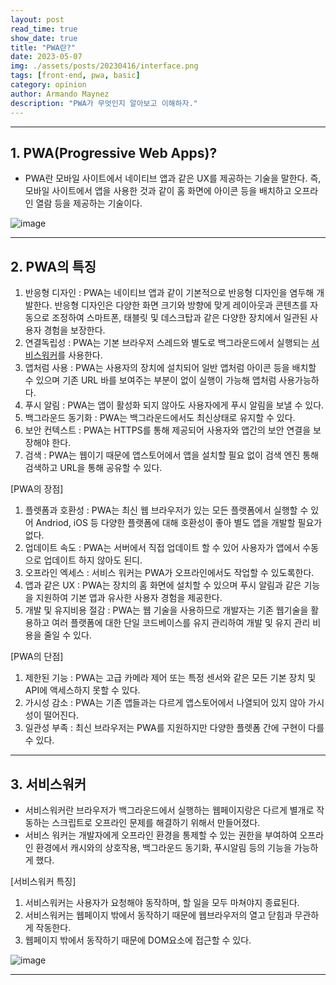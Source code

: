 ```yaml
---
layout: post
read_time: true
show_date: true
title: "PWA란?"
date: 2023-05-07
img: ./assets/posts/20230416/interface.png
tags: [front-end, pwa, basic]
category: opinion
author: Armando Maynez
description: "PWA가 무엇인지 알아보고 이해하자."
---
```

---
## 1. PWA(Progressive Web Apps)?
- PWA란 모바일 사이트에서 네이티브 앱과 같은 UX를 제공하는 기술을 말한다. 즉, 모바일 사이트에서 앱을 사용한 것과 같이 홈 화면에 아이콘 등을 배치하고 오프라인 열람 등을 제공하는 기술이다.

![image](https://img1.daumcdn.net/thumb/R1280x0/?scode=mtistory2&fname=https%3A%2F%2Fblog.kakaocdn.net%2Fdn%2FdEgfhr%2FbtqPLOW7VR0%2FIy2gOQWMMUZGrxrYu5PhDK%2Fimg.jpg)

---

## 2. PWA의 특징

1. 반응형 디자인 : PWA는 네이티브 앱과 같이 기본적으로 반응형 디자인을 염두해 개발한다. 반응형 디자인은 다양한 화면 크기와 방향에 맞게 레이아웃과 콘텐츠를 자동으로 조정하여 스마트폰, 태블릿 및 데스크탑과 같은 다양한 장치에서 일관된 사용자 경험을 보장한다.
2. 연결독립성 : PWA는 기본 브라우저 스레드와 별도로 백그라운드에서 실행되는 [서비스워커](##서비스워커)를 사용한다.
3. 앱처럼 사용 : PWA는 사용자의 장치에 설치되어 일반 앱처럼 아이콘 등을 배치할 수 있으며 기존 URL 바를 보여주는 부분이 없이 실행이 가능해 앱처럼 사용가능하다.
4. 푸시 알림 : PWA는 앱이 활성화 되지 않아도 사용자에게 푸시 알림을 보낼 수 있다.
5. 백그라운드 동기화 : PWA는 백그라운드에서도 최신상태로 유지할 수 있다.
6. 보안 컨텍스트 : PWA는 HTTPS를 통해 제공되어 사용자와 앱간의 보안 연결을 보장해야 한다.
7. 검색 : PWA는 웹이기 때문에 앱스토어에서 앱을 설치할 필요 없이 검색 엔진 통해 검색하고 URL을 통해 공유할 수 있다.


[PWA의 장점]

1. 플렛폼과 호환성 : PWA는 최신 웹 브라우저가 있는 모든 플랫폼에서 실행할 수 있어 Andriod, iOS 등 다양한 플랫폼에 대해 호환성이 좋아 별도 앱을 개발할 필요가 없다.
2. 업데이트 속도 : PWA는 서버에서 직접 업데이트 할 수 있어 사용자가 앱에서 수동으로 업데이트 하지 않아도 된디.
3. 오프라인 엑세스 : 서비스 워커는 PWA가 오프라인에서도 작업할 수 있도록한다.
4. 앱과 같은 UX : PWA는 장치의 홈 화면에 설치할 수 있으며 푸시 알림과 같은 기능을 지원하여 기본 앱과 유사한 사용자 경험을 제공한다.
5. 개발 및 유지비용 절감 : PWA는 웹 기술을 사용하므로 개발자는 기존 웹기술을 활용하고 여러 플랫폼에 대한 단일 코드베이스를 유지 관리하여 개발 및 유지 관리 비용을 줄일 수 있다.

[PWA의 단점]

1. 제한된 기능 : PWA는 고급 카메라 제어 또는 특정 센서와 같은 모든 기본 장치 및 API에 액세스하지 못할 수 있다.
2. 가시성 감소 : PWA는 기존 앱들과는 다르게 앱스토어에서 나열되어 있지 않아 가시성이 떨어진다.
3. 일관성 부족 : 최신 브라우저는 PWA를 지원하지만 다양한 플렛폼 간에 구현이 다를 수 있다.

---

## 3. 서비스워커
- 서비스워커란 브라우저가 백그라운드에서 실행하는 웹페이지랑은 다르게 별개로 작동하는 스크립트로 오프라인 문제를 해결하기 위해서 만들어졌다.
- 서비스 워커는 개발자에게 오프라인 환경을 통제할 수 있는 권한을 부여하여 오프라인 환경에서 캐시와의 상호작용, 백그라운드 동기화, 푸시알림 등의 기능을 가능하게 했다.

[서비스워커 특징]
1. 서비스워커는 사용자가 요청해야 동작하며, 할 일을 모두 마쳐야지 종료된다.
2. 서비스워커는 웹페이지 밖에서 동작하기 때문에 웹브라우저의 열고 닫힘과 무관하게 작동한다.
3. 웹페이지 밖에서 동작하기 때문에 DOM요소에 접근할 수 있다.

![image](https://fe-developers.kakaoent.com/static/aa1b6334ea93131d44c021a7e8fb9bfe/0f67e/service-worker-lifecycle-diagram.png)

---